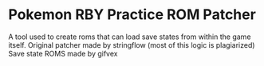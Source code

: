 # Pokemon RBY Practice ROM Patcher

A tool used to create roms that can load save states from within the game itself.
Original patcher made by stringflow (most of this logic is plagiarized)
Save state ROMS made by gifvex

